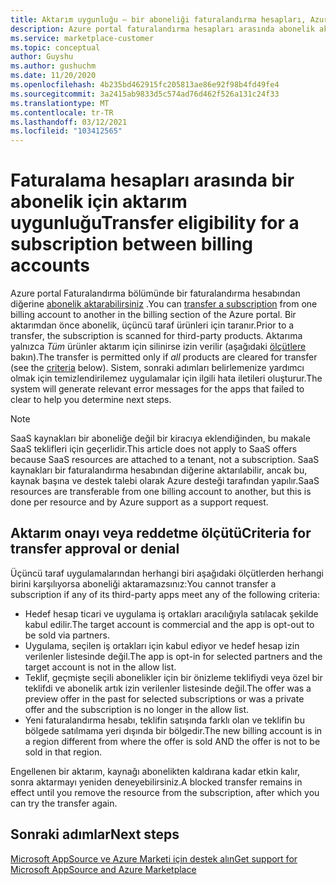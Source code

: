 ```yaml
---
title: Aktarım uygunluğu – bir aboneliği faturalandırma hesapları, Azure Marketi arasında aktarmaya yönelik yönergeler
description: Azure portal faturalandırma hesapları arasında abonelik aktarmadan önce ticari denetimleri için yönergeler.
ms.service: marketplace-customer
ms.topic: conceptual
author: Guyshu
ms.author: gushuchm
ms.date: 11/20/2020
ms.openlocfilehash: 4b235bd462915fc205813ae86e92f98b4fd49fe4
ms.sourcegitcommit: 3a2415ab9833d5c574ad76d462f526a131c24f33
ms.translationtype: MT
ms.contentlocale: tr-TR
ms.lasthandoff: 03/12/2021
ms.locfileid: "103412565"
---
```

# <a name="transfer-eligibility-for-a-subscription-between-billing-accounts"></a><span data-ttu-id="645b9-103">Faturalama hesapları arasında bir abonelik için aktarım uygunluğu</span><span class="sxs-lookup"><span data-stu-id="645b9-103">Transfer eligibility for a subscription between billing accounts</span></span>

<span data-ttu-id="645b9-104">Azure portal Faturalandırma bölümünde bir faturalandırma hesabından diğerine [abonelik aktarabilirsiniz](/azure/cost-management-billing/understand/subscription-transfer) .</span><span class="sxs-lookup"><span data-stu-id="645b9-104">You can [transfer a subscription](/azure/cost-management-billing/understand/subscription-transfer) from one billing account to another in the billing section of the Azure portal.</span></span> <span data-ttu-id="645b9-105">Bir aktarımdan önce abonelik, üçüncü taraf ürünleri için taranır.</span><span class="sxs-lookup"><span data-stu-id="645b9-105">Prior to a transfer, the subscription is scanned for third-party products.</span></span> <span data-ttu-id="645b9-106">Aktarıma yalnızca *Tüm* ürünler aktarım için silinirse izin verilir (aşağıdaki [ölçütlere](#criteria-for-transfer-approval-or-denial) bakın).</span><span class="sxs-lookup"><span data-stu-id="645b9-106">The transfer is permitted only if *all* products are cleared for transfer (see the [criteria](#criteria-for-transfer-approval-or-denial) below).</span></span> <span data-ttu-id="645b9-107">Sistem, sonraki adımları belirlemenize yardımcı olmak için temizlendirilemez uygulamalar için ilgili hata iletileri oluşturur.</span><span class="sxs-lookup"><span data-stu-id="645b9-107">The system will generate relevant error messages for the apps that failed to clear to help you determine next steps.</span></span>

> [!NOTE]
> <span data-ttu-id="645b9-108">SaaS kaynakları bir aboneliğe değil bir kiracıya eklendiğinden, bu makale SaaS teklifleri için geçerlidir.</span><span class="sxs-lookup"><span data-stu-id="645b9-108">This article does not apply to SaaS offers because SaaS resources are attached to a tenant, not a subscription.</span></span> <span data-ttu-id="645b9-109">SaaS kaynakları bir faturalandırma hesabından diğerine aktarılabilir, ancak bu, kaynak başına ve destek talebi olarak Azure desteği tarafından yapılır.</span><span class="sxs-lookup"><span data-stu-id="645b9-109">SaaS resources are transferable from one billing account to another, but this is done per resource and by Azure support as a support request.</span></span>

## <a name="criteria-for-transfer-approval-or-denial"></a><span data-ttu-id="645b9-110">Aktarım onayı veya reddetme ölçütü</span><span class="sxs-lookup"><span data-stu-id="645b9-110">Criteria for transfer approval or denial</span></span>

<span data-ttu-id="645b9-111">Üçüncü taraf uygulamalarından herhangi biri aşağıdaki ölçütlerden herhangi birini karşılıyorsa aboneliği aktaramazsınız:</span><span class="sxs-lookup"><span data-stu-id="645b9-111">You cannot transfer a subscription if any of its third-party apps meet any of the following criteria:</span></span>

- <span data-ttu-id="645b9-112">Hedef hesap ticari ve uygulama iş ortakları aracılığıyla satılacak şekilde kabul edilir.</span><span class="sxs-lookup"><span data-stu-id="645b9-112">The target account is commercial and the app is opt-out to be sold via partners.</span></span>
- <span data-ttu-id="645b9-113">Uygulama, seçilen iş ortakları için kabul ediyor ve hedef hesap izin verilenler listesinde değil.</span><span class="sxs-lookup"><span data-stu-id="645b9-113">The app is opt-in for selected partners and the target account is not in the allow list.</span></span>
- <span data-ttu-id="645b9-114">Teklif, geçmişte seçili abonelikler için bir önizleme teklifiydi veya özel bir teklifdi ve abonelik artık izin verilenler listesinde değil.</span><span class="sxs-lookup"><span data-stu-id="645b9-114">The offer was a preview offer in the past for selected subscriptions or was a private offer and the subscription is no longer in the allow list.</span></span>
- <span data-ttu-id="645b9-115">Yeni faturalandırma hesabı, teklifin satışında farklı olan ve teklifin bu bölgede satılmama yeri dışında bir bölgedir.</span><span class="sxs-lookup"><span data-stu-id="645b9-115">The new billing account is in a region different from where the offer is sold AND the offer is not to be sold in that region.</span></span>

<span data-ttu-id="645b9-116">Engellenen bir aktarım, kaynağı abonelikten kaldırana kadar etkin kalır, sonra aktarmayı yeniden deneyebilirsiniz.</span><span class="sxs-lookup"><span data-stu-id="645b9-116">A blocked transfer remains in effect until you remove the resource from the subscription, after which you can try the transfer again.</span></span>

## <a name="next-steps"></a><span data-ttu-id="645b9-117">Sonraki adımlar</span><span class="sxs-lookup"><span data-stu-id="645b9-117">Next steps</span></span>

[<span data-ttu-id="645b9-118">Microsoft AppSource ve Azure Marketi için destek alın</span><span class="sxs-lookup"><span data-stu-id="645b9-118">Get support for Microsoft AppSource and Azure Marketplace</span></span>](get-support.md)

